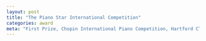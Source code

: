 ```yaml
---
layout: post
title: "The Piano Star International Competition"
categories: award
meta: "First Prize, Chopin International Piano Competition, Hartford CT"
---
```



